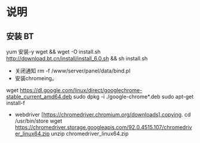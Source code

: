 # 说明

## 安装 BT

yum 安装-y wget && wget -O install.sh http://download.bt.cn/install/install_6.0.sh && sh install.sh

- 关闭通知 rm -f /www/server/panel/data/bind.pl
- 安装chromeing。

wget https://dl.google.com/linux/direct/googlechrome-stable_current_amd64.deb sudo dpkg -i ./google-chrome*.deb sudo apt-get install-f

- webdriver [https://chromedriver.chromium.org/downloads],copying. cd /usr/bin/store wget https://chromedriver.storage.googleapis.com/92.0.4515.107/chromedriver_linux64.zip unzip chromedriver_linux64.zip


<!-- 
chrome_options = webdriver.ChromeOptions()
chrome_options.add_argument('--headless')
chrome_options.add_argument('--no-sandbox')
chrome_options.add_argument('--disable-dev-shm-usage')
chrome_options.add_argument('start-maximized')
chrome_options.add_argument("--disable-extensions")
chrome_options.add_argument('--disable-browser-side-navigation')
chrome_options.add_argument('enable-automation')
chrome_options.add_argument('--disable-infobars')
chrome_options.add_argument('enable-features=NetworkServiceInProcess') 
-->
    